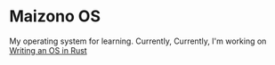 # Maizono OS
My operating system for learning. Currently, Currently, I'm working on [Writing an OS in Rust](https://os.phil-opp.com/ja/)

